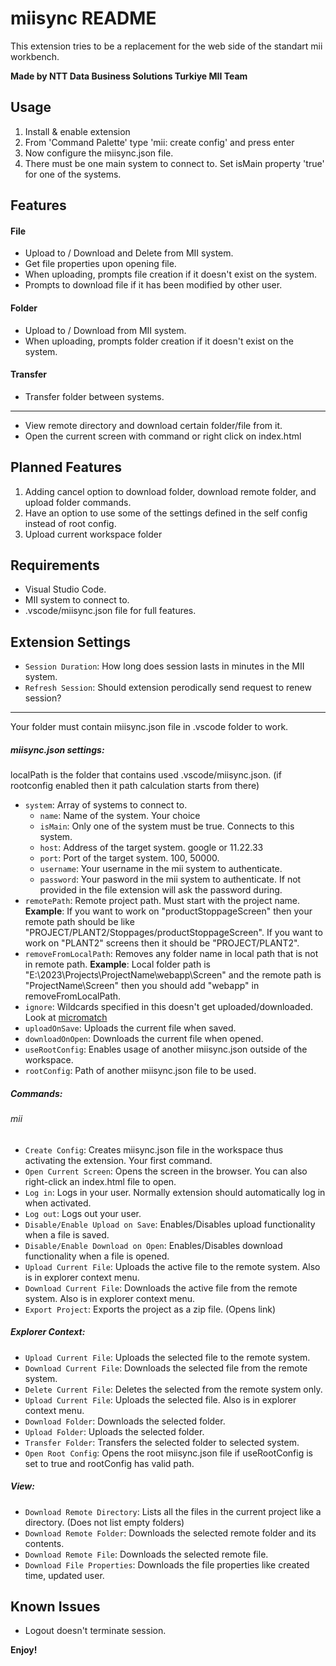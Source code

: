 
# miisync README

This extension tries to be a replacement for the web side of the standart mii workbench.

**Made by NTT Data Business Solutions Turkiye MII Team**

## Usage

1. Install & enable extension
2. From 'Command Palette' type 'mii: create config' and press enter
4. Now configure the miisync.json file.
5. There must be one main system to connect to. Set isMain property 'true' for one of the systems.


## Features

#### File
- Upload to / Download and Delete from MII system.
- Get file properties upon opening file.
- When uploading, prompts file creation if it doesn't exist on the system.
- Prompts to download file if it has been modified by other user.
#### Folder
- Upload to / Download from MII system.
- When uploading, prompts folder creation if it doesn't exist on the system.
#### Transfer
- Transfer folder between systems.
------------

- View remote directory and download certain folder/file from it.
- Open the current screen with command or right click on index.html

## Planned Features
 
1. Adding cancel option to download folder, download remote folder, and upload folder commands.
2. Have an option to use some of the settings defined in the self config instead of root config.
3. Upload current workspace folder

## Requirements

- Visual Studio Code.
- MII system to connect to.
- .vscode/miisync.json file for full features.

## Extension Settings

* `Session Duration`: How long does session lasts in minutes in the MII system.
* `Refresh Session`: Should extension perodically send request to renew session?


------------



Your folder must contain miisync.json file in .vscode folder to work.

##### miisync.json settings:
localPath is the folder that contains used .vscode/miisync.json. (if rootconfig enabled then it path calculation starts from there)
* `system`: Array of systems to connect to.
    * `name`: Name of the system. Your choice
    * `isMain`: Only one of the system must be true. Connects to this system.
    * `host`: Address of the target system. google or 11.22.33
    * `port`: Port of the target system. 100, 50000.
    * `username`: Your username in the mii system to authenticate.
    * `password`: Your pasword in the mii system to authenticate. If not provided in the file extension will ask the password during.
* `remotePath`: Remote project path. Must start with the project name.
**Example**: If you want to work on "productStoppageScreen" then your remote path should be like "PROJECT/PLANT2/Stoppages/productStoppageScreen". If you want to work on "PLANT2" screens then it should be "PROJECT/PLANT2".
* `removeFromLocalPath`: Removes any folder name in local path that is not in remote path.
**Example**: Local folder path is "E:\2023\Projects\ProjectName\webapp\Screen" and the remote path is "ProjectName\Screen" then you should add "webapp" in removeFromLocalPath. 
* `ignore`: Wildcards specified in this doesn't get uploaded/downloaded. Look at [micromatch](https://github.com/micromatch/micromatch)
* `uploadOnSave`: Uploads the current file when saved.
* `downloadOnOpen`: Downloads the current file when opened.
* `useRootConfig`: Enables usage of another miisync.json outside of the workspace.
* `rootConfig`: Path of another miisync.json file to be used.

##### Commands:

###### mii
* `Create Config`: Creates miisync.json file in the workspace thus activating the extension. Your first command.
* `Open Current Screen`: Opens the screen in the browser. You can also right-click an index.html file to open.
* `Log in`: Logs in your user. Normally extension should automatically log in when activated.
* `Log out`: Logs out your user. 
* `Disable/Enable Upload on Save`: Enables/Disables upload functionality when a file is saved. 
* `Disable/Enable Download on Open`: Enables/Disables download functionality when a file is opened. 
* `Upload Current File`: Uploads the active file to the remote system. Also is in explorer context menu.
* `Download Current File`: Downloads the active file from the remote system. Also is in explorer context menu.
* `Export Project`: Exports the project as a zip file. (Opens link)


##### Explorer Context:
* `Upload Current File`: Uploads the selected file to the remote system.
* `Download Current File`: Downloads the selected file from the remote system.
* `Delete Current File`: Deletes the selected from the remote system only.
* `Upload Current File`: Uploads the selected file. Also is in explorer context menu. 
* `Download Folder`: Downloads the selected folder.
* `Upload Folder`: Uploads the selected folder.
* `Transfer Folder`: Transfers the selected folder to selected system.
* `Open Root Config`: Opens the root miisync.json file if useRootConfig is set to true and rootConfig has valid path.

##### View:
* `Download Remote Directory`: Lists all the files in the current project like a directory. (Does not list empty folders)
* `Download Remote Folder`: Downloads the selected remote folder and its contents.
* `Download Remote File`: Downloads the selected remote file.
* `Download File Properties`: Downloads the file properties like created time, updated user.

## Known Issues

- Logout doesn't terminate session.

**Enjoy!**
